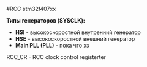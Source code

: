 #RCC stm32f407xx

**Типы генераторов (SYSCLK):**

* **HSI** - высокоскоростной внутренний генератор
* **HSE** - высокоскоростной внешний генератор
* **Main PLL (PLL)** - пока что хз

RCC_CR - RCC clock control registerter